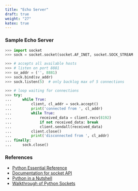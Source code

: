 ```yaml
---
title: "Echo Server"
draft: true
weight: "27"
katex: true
---
```


### Sample Echo Server

```python
>>> import socket
>>> sock = socket.socket(socket.AF_INET, socket.SOCK_STREAM

>>> # accepts all available hosts
>>> # listen on port 8881
>>> sv_addr = ('', 8881)
>>> sock.bind(sv_addr)
>>> sock.listen(5)  # only backlog max of 5 connections

>>> # loop waiting for connections
>>> try:
...     while True:
...         client, cl_addr = sock.accept()
...         print('connected from ', cl_addr)
...         while True:
...             received_data = client.recv(8192)
...             if not received_data: break
...             client.sendall(received_data)
...         client.close()
...         print('disconnected from ', cl_addr)
... finally:
...     sock.close()
```

### References
- [Python Essential Reference](http://index-of.co.uk/Python/Python%20Essential%20Reference,%20Fourth%20Edition.pdf)
- [Documentation for socket API](https://docs.python.org/3/library/socket.html)
- [Python in a Nutshell](https://www.arp.com/medias/13916546.pdf)
- [Walkthrough of Python Sockets](https://realpython.com/python-sockets/)
